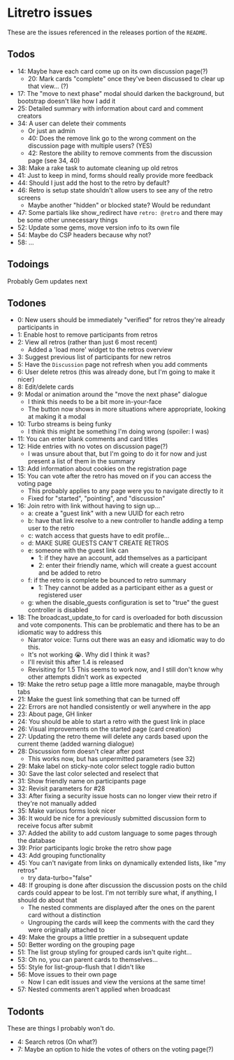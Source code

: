 # Litretro issues

These are the issues referenced in the releases portion of the `README`.

## Todos

- 14: Maybe have each card come up on its own discussion page(?)
    - 20: Mark cards "complete" once they've been discussed to clear up that view... (?)
- 17: The "move to next phase" modal should darken the background, but bootstrap doesn't like how I add it
- 25: Detailed summary with information about card and comment creators
- 34: A user can delete their comments
    - Or just an admin
    - 40: Does the remove link go to the wrong comment on the discussion page with multiple users? (YES)
    - 42: Restore the ability to remove comments from the discussion page (see 34, 40)
- 38: Make a rake task to automate cleaning up old retros
- 41: Just to keep in mind, forms should really provide more feedback
- 44: Should I just add the host to the retro by default?
- 46: Retro is setup state shouldn't allow users to see any of the retro screens
    - Maybe another "hidden" or blocked state? Would be redundant
- 47: Some partials like show_redirect have `retro: @retro` and there may be some other unnecessary things
- 52: Update some gems, move version info to its own file
- 54: Maybe do CSP headers because why not?
- 58: ...

## Todoings

Probably Gem updates next

## Todones

- 0: New users should be immediately "verified" for retros they're already participants in
- 1: Enable host to remove participants from retros
- 2: View all retros (rather than just 6 most recent)
    - Added a 'load more' widget to the retros overview
- 3: Suggest previous list of participants for new retros
- 5: Have the `Discussion` page not refresh when you add comments
- 6: User delete retros (this was already done, but I'm going to make it nicer)
- 8: Edit/delete cards
- 9: Modal or animation around the "move the next phase" dialogue
    - I think this needs to be a bit more in-your-face
    - The button now shows in more situations where appropriate, looking at making it a modal
- 10: Turbo streams is being funky
    - I think this might be something I'm doing wrong (spoiler: I was)
- 11: You can enter blank comments and card titles
- 12: Hide entries with no votes on discussion page(?)
    - I was unsure about that, but I'm going to do it for now and just present a list of them in the summary
- 13: Add information about cookies on the registration page
- 15: You can vote after the retro has moved on if you can access the voting page
    - This probably applies to any page were you to navigate directly to it
    - Fixed for "started", "pointing", and "discussion"
- 16: Join retro with link without having to sign up...
    - a: create a "guest link" with a new UUID for each retro
    - b: have that link resolve to a new controller to handle adding a temp user to the retro
    - c: watch access that guests have to edit profile...
    - d: MAKE SURE GUESTS CAN'T CREATE RETROS
    - e: someone with the guest link can
        - 1: if they have an account, add themselves as a participant
        - 2: enter their friendly name, which will create a guest account and be added to retro
    - f: if the retro is complete be bounced to retro summary
        - 1: They cannot be added as a participant either as a guest or registered user
    - g: when the disable_guests configuration is set to "true" the guest controller is disabled
- 18: The broadcast_update_to for card is overloaded for both discussion and vote components. This can be problematic and there has to be an idiomatic way to address this
    - Narrator voice: Turns out there was an easy and idiomatic way to do this.
    - It's not working :sob:. Why did I think it was?
    - I'll revisit this after 1.4 is released
    - Revisiting for 1.5 This seems to work now, and I still don't know why other attempts didn't work as expected
- 19: Make the retro setup page a little more managable, maybe through tabs
- 21: Make the guest link something that can be turned off
- 22: Errors are not handled consistently or well anywhere in the app
- 23: About page, GH linker
- 24: You should be able to start a retro with the guest link in place
- 26: Visual improvements on the started page (card creation)
- 27: Updating the retro theme will delete any cards based upon the current theme (added warning dialogue)
- 28: Discussion form doesn't clear after post
    - This works now, but has unpermitted parameters (see 32)
- 29: Make label on sticky-note color select toggle radio button
- 30: Save the last color selected and reselect that
- 31: Show friendly name on participants page
- 32: Revisit parameters for #28
- 33: After fixing a security issue hosts can no longer view their retro if they're not manually added
- 35: Make various forms look nicer
- 36: It would be nice for a previously submitted discussion form to receive focus after submit
- 37: Added the ability to add custom language to some pages through the database
- 39: Prior participants logic broke the retro show page
- 43: Add grouping functionality
- 45: You can't navigate from links on dynamically extended lists, like "my retros"
    - try data-turbo="false"
- 48: If grouping is done after discussion the discussion posts on the child cards could appear to be lost. I'm not terribly sure what, if anything, I should do about that
    - The nested comments are displayed after the ones on the parent card without a distinction
    - Ungrouping the cards will keep the comments with the card they were originally attached to
- 49: Make the groups a little prettier in a subsequent update
- 50: Better wording on the grouping page
- 51: The list group styling for grouped cards isn't quite right...
- 53: Oh no, you can parent cards to themselves...
- 55: Style for list-group-flush that I didn't like
- 56: Move issues to their own page
    - Now I can edit issues and view the versions at the same time!
- 57: Nested comments aren't applied when broadcast

## Todonts

These are things I probably won't do.

- 4: Search retros (On what?)
- 7: Maybe an option to hide the votes of others on the voting page(?)

